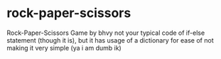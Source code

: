 # rock-paper-scissors
Rock-Paper-Scissors Game by bhvy
not your typical code of if-else statement (though it is), but it has usage of a dictionary for ease of not making it very simple
(ya i am dumb ik)
